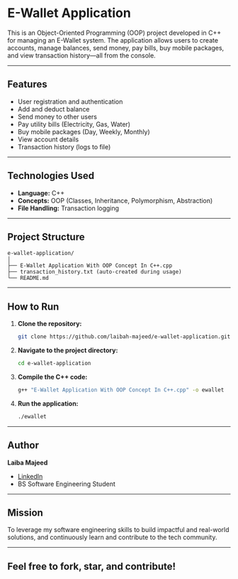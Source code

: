 # E-Wallet Application 

This is an Object-Oriented Programming (OOP) project developed in C++ for managing an E-Wallet system. The application allows users to create accounts, manage balances, send money, pay bills, buy mobile packages, and view transaction history—all from the console.

---

## Features

- User registration and authentication
- Add and deduct balance
- Send money to other users
- Pay utility bills (Electricity, Gas, Water)
- Buy mobile packages (Day, Weekly, Monthly)
- View account details
- Transaction history (logs to file)

---

## Technologies Used

- **Language:** C++
- **Concepts:** OOP (Classes, Inheritance, Polymorphism, Abstraction)
- **File Handling:** Transaction logging

---

## Project Structure

```
e-wallet-application/
│
├── E-Wallet Application With OOP Concept In C++.cpp
├── transaction_history.txt (auto-created during usage)
└── README.md
```

---

## How to Run

1. **Clone the repository:**
   ```bash
   git clone https://github.com/laibah-majeed/e-wallet-application.git
   ```
2. **Navigate to the project directory:**
   ```bash
   cd e-wallet-application
   ```
3. **Compile the C++ code:**
   ```bash
   g++ "E-Wallet Application With OOP Concept In C++.cpp" -o ewallet
   ```
4. **Run the application:**
   ```bash
   ./ewallet
   ```

---

## Author

**Laiba Majeed**  
- [LinkedIn](www.linkedin.com/in/laibah-majeed)  
- BS Software Engineering Student

---

## Mission

To leverage my software engineering skills to build impactful and real-world solutions, and continuously learn and contribute to the tech community.

---

## Feel free to fork, star, and contribute!
